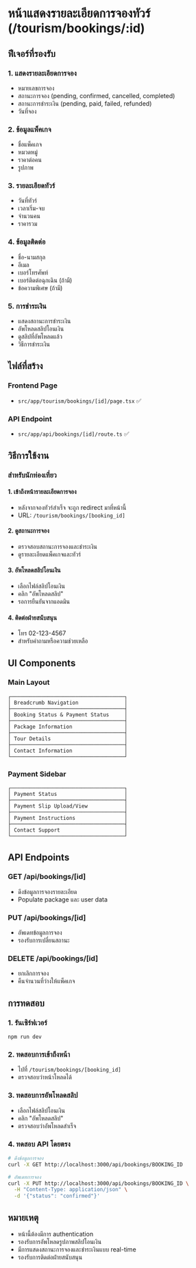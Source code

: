 # หน้าแสดงรายละเอียดการจองทัวร์ (/tourism/bookings/:id)

## ฟีเจอร์ที่รองรับ

### 1. **แสดงรายละเอียดการจอง**
- หมายเลขการจอง
- สถานะการจอง (pending, confirmed, cancelled, completed)
- สถานะการชำระเงิน (pending, paid, failed, refunded)
- วันที่จอง

### 2. **ข้อมูลแพ็คเกจ**
- ชื่อแพ็คเกจ
- หมวดหมู่
- ราคาต่อคน
- รูปภาพ

### 3. **รายละเอียดทัวร์**
- วันที่ทัวร์
- เวลาเริ่ม-จบ
- จำนวนคน
- ราคารวม

### 4. **ข้อมูลติดต่อ**
- ชื่อ-นามสกุล
- อีเมล
- เบอร์โทรศัพท์
- เบอร์ติดต่อฉุกเฉิน (ถ้ามี)
- ข้อความพิเศษ (ถ้ามี)

### 5. **การชำระเงิน**
- แสดงสถานะการชำระเงิน
- อัพโหลดสลิปโอนเงิน
- ดูสลิปที่อัพโหลดแล้ว
- วิธีการชำระเงิน

## ไฟล์ที่สร้าง

### **Frontend Page**
- `src/app/tourism/bookings/[id]/page.tsx` ✅

### **API Endpoint**
- `src/app/api/bookings/[id]/route.ts` ✅

## วิธีการใช้งาน

### **สำหรับนักท่องเที่ยว**

#### 1. **เข้าถึงหน้ารายละเอียดการจอง**
- หลังจากจองทัวร์สำเร็จ จะถูก redirect มาที่หน้านี้
- URL: `/tourism/bookings/[booking_id]`

#### 2. **ดูสถานะการจอง**
- ตรวจสอบสถานะการจองและชำระเงิน
- ดูรายละเอียดแพ็คเกจและทัวร์

#### 3. **อัพโหลดสลิปโอนเงิน**
- เลือกไฟล์สลิปโอนเงิน
- คลิก "อัพโหลดสลิป"
- รอการยืนยันจากแอดมิน

#### 4. **ติดต่อฝ่ายสนับสนุน**
- โทร 02-123-4567
- สำหรับคำถามหรือความช่วยเหลือ

## UI Components

### **Main Layout**
```
┌─────────────────────────────────────┐
│ Breadcrumb Navigation               │
├─────────────────────────────────────┤
│ Booking Status & Payment Status     │
├─────────────────────────────────────┤
│ Package Information                 │
├─────────────────────────────────────┤
│ Tour Details                        │
├─────────────────────────────────────┤
│ Contact Information                 │
└─────────────────────────────────────┘
```

### **Payment Sidebar**
```
┌─────────────────────────────────────┐
│ Payment Status                      │
├─────────────────────────────────────┤
│ Payment Slip Upload/View            │
├─────────────────────────────────────┤
│ Payment Instructions                │
├─────────────────────────────────────┤
│ Contact Support                     │
└─────────────────────────────────────┘
```

## API Endpoints

### **GET /api/bookings/[id]**
- ดึงข้อมูลการจองรายละเอียด
- Populate package และ user data

### **PUT /api/bookings/[id]**
- อัพเดทข้อมูลการจอง
- รองรับการเปลี่ยนสถานะ

### **DELETE /api/bookings/[id]**
- ยกเลิกการจอง
- คืนจำนวนที่ว่างให้แพ็คเกจ

## การทดสอบ

### 1. **รันเซิร์ฟเวอร์**
```bash
npm run dev
```

### 2. **ทดสอบการเข้าถึงหน้า**
- ไปที่ `/tourism/bookings/[booking_id]`
- ตรวจสอบว่าหน้าโหลดได้

### 3. **ทดสอบการอัพโหลดสลิป**
- เลือกไฟล์สลิปโอนเงิน
- คลิก "อัพโหลดสลิป"
- ตรวจสอบว่าอัพโหลดสำเร็จ

### 4. **ทดสอบ API โดยตรง**
```bash
# ดึงข้อมูลการจอง
curl -X GET http://localhost:3000/api/bookings/BOOKING_ID

# อัพเดทการจอง
curl -X PUT http://localhost:3000/api/bookings/BOOKING_ID \
  -H "Content-Type: application/json" \
  -d '{"status": "confirmed"}'
```

## หมายเหตุ
- หน้านี้ต้องมีการ authentication
- รองรับการอัพโหลดรูปภาพสลิปโอนเงิน
- มีการแสดงสถานะการจองและชำระเงินแบบ real-time
- รองรับการติดต่อฝ่ายสนับสนุน
